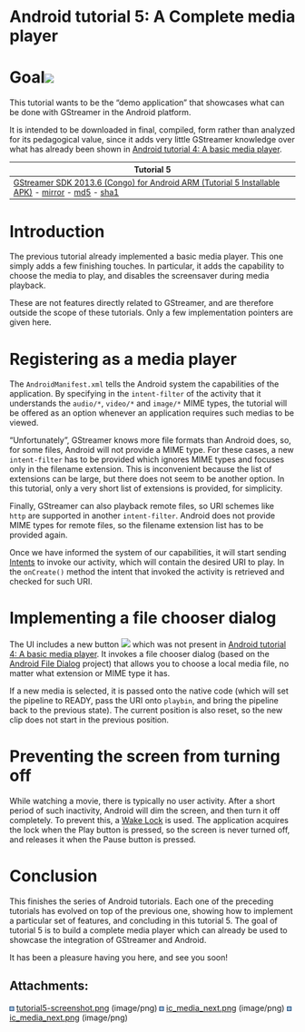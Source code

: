 # Android tutorial 5: A Complete media player

# Goal![](attachments/thumbnails/2687069/2654436)

This tutorial wants to be the “demo application” that showcases what can
be done with GStreamer in the Android platform.

It is intended to be downloaded in final, compiled, form rather than
analyzed for its pedagogical value, since it adds very little GStreamer
knowledge over what has already been shown in [Android tutorial 4: A
basic media
player](Android%2Btutorial%2B4%253A%2BA%2Bbasic%2Bmedia%2Bplayer.html).

<table>
<thead>
<tr class="header">
<th>Tutorial 5</th>
</tr>
</thead>
<tbody>
<tr class="odd">
<td><a href="http://cdn.gstreamer.com/android/arm/com.gst_sdk_tutorials.tutorial_5.Tutorial5-2012.11.apk" class="external-link">GStreamer SDK 2013.6 (Congo) for Android ARM (Tutorial 5 Installable APK)</a> - <a href="http://www.freedesktop.org/software/gstreamer-sdk/data/packages/android/arm/com.gst_sdk_tutorials.tutorial_5.Tutorial5-2012.11.apk" class="external-link">mirror</a> - <a href="http://cdn.gstreamer.com/android/arm/com.gst_sdk_tutorials.tutorial_5.Tutorial5-2012.11.apk.md5" class="external-link">md5</a> - <a href="http://cdn.gstreamer.com/android/arm/com.gst_sdk_tutorials.tutorial_5.Tutorial5-2012.11.apk.sha1" class="external-link">sha1</a></td>
</tr>
</tbody>
</table>

# Introduction

The previous tutorial already implemented a basic media player. This one
simply adds a few finishing touches. In particular, it adds the
capability to choose the media to play, and disables the screensaver
during media playback.

These are not features directly related to GStreamer, and are therefore
outside the scope of these tutorials. Only a few implementation pointers
are given here.

# Registering as a media player

The `AndroidManifest.xml` tells the Android system the capabilities of
the application. By specifying in the `intent-filter` of the activity
that it understands the `audio/*`, `video/*` and `image/*` MIME types,
the tutorial will be offered as an option whenever an application
requires such medias to be viewed.

“Unfortunately”, GStreamer knows more file formats than Android does,
so, for some files, Android will not provide a MIME type. For these
cases, a new `intent-filter` has to be provided which ignores MIME types
and focuses only in the filename extension. This is inconvenient because
the list of extensions can be large, but there does not seem to be
another option. In this tutorial, only a very short list of extensions
is provided, for simplicity.

Finally, GStreamer can also playback remote files, so URI schemes like
`http` are supported in another `intent-filter`. Android does not
provide MIME types for remote files, so the filename extension list has
to be provided again.

Once we have informed the system of our capabilities, it will start
sending
[Intents](http://developer.android.com/reference/android/content/Intent.html)
to invoke our activity, which will contain the desired URI to play. In
the `onCreate()` method the intent that invoked the activity is
retrieved and checked for such URI.

# Implementing a file chooser dialog

The UI includes a new button ![](attachments/2687069/2654437.png) which
was not present in [Android tutorial 4: A basic media
player](Android%2Btutorial%2B4%253A%2BA%2Bbasic%2Bmedia%2Bplayer.html). It
invokes a file chooser dialog (based on the [Android File
Dialog](http://code.google.com/p/android-file-dialog/) project) that
allows you to choose a local media file, no matter what extension or
MIME type it has.

If a new media is selected, it is passed onto the native code (which
will set the pipeline to READY, pass the URI onto `playbin`, and bring
the pipeline back to the previous state). The current position is also
reset, so the new clip does not start in the previous position.

# Preventing the screen from turning off

While watching a movie, there is typically no user activity. After a
short period of such inactivity, Android will dim the screen, and then
turn it off completely. To prevent this, a [Wake
Lock](http://developer.android.com/reference/android/os/PowerManager.WakeLock.html)
is used. The application acquires the lock when the Play button is
pressed, so the screen is never turned off, and releases it when the
Pause button is pressed.

# Conclusion

This finishes the series of Android tutorials. Each one of the preceding
tutorials has evolved on top of the previous one, showing how to
implement a particular set of features, and concluding in this tutorial
5. The goal of tutorial 5 is to build a complete media player which can
already be used to showcase the integration of GStreamer and Android.

It has been a pleasure having you here, and see you soon\!

## Attachments:

![](images/icons/bullet_blue.gif)
[tutorial5-screenshot.png](attachments/2687069/2654436.png)
(image/png)
![](images/icons/bullet_blue.gif)
[ic\_media\_next.png](attachments/2687069/2654438.png) (image/png)
![](images/icons/bullet_blue.gif)
[ic\_media\_next.png](attachments/2687069/2654437.png) (image/png)
